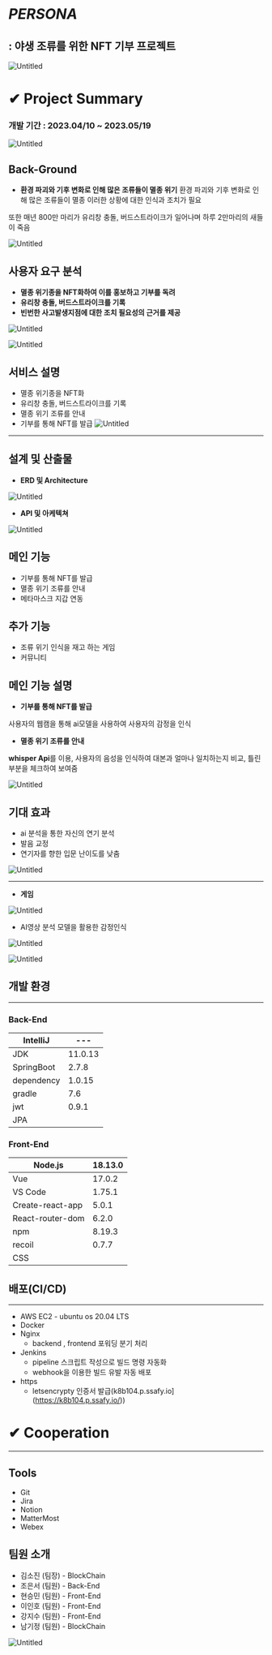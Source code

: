 # ***PERSONA***

## **: 야생 조류를 위한 NFT 기부 프로젝트**

![Untitled](images/001.png)

# ✔ Project Summary


### 개발 기간 : 2023.04/10 ~ 2023.05/19

![Untitled](images/002.png)

## Back-Ground

- **환경 파괴와 기후 변화로 인해 많은 조류들이 멸종 위기**
환경 파괴와 기후 변화로 인해 많은 조류들이 멸종
이러한 상황에 대한 인식과 조치가 필요

또한 매년 800만 마리가 유리창 충돌, 버드스트라이크가 일어나며
하루 2만마리의 새들이 죽음

![Untitled](images/006.png)

## 사용자 요구 분석

- **멸종 위기종을 NFT화하여 이를 홍보하고 기부를 독려**
- **유리창 충돌, 버드스트라이크를 기록**
- **빈번한 사고발생지점에 대한 조치 필요성의 근거를 제공**

![Untitled](images/009.png)

![Untitled](images/007.png)

## 서비스 설명

- 멸종 위기종을 NFT화
- 유리창 충돌, 버드스트라이크를 기록
- 멸종 위기 조류를 안내
- 기부를 통해 NFT를 발급
![Untitled](images/010.png)


---

## 설계 및 산출물

- **ERD 및 Architecture**

![Untitled](images/023.png)


- **API 및 아케텍쳐**

![Untitled](images/022.png)




 

## 메인 기능

- 기부를 통해 NFT를 발급
- 멸종 위기 조류를 안내
- 메타마스크 지갑 연동

## 추가 기능

- 조류 위기 인식을 재고 하는 게임
- 커뮤니티

## 메인 기능 설명

- **기부를 통해 NFT를 발급**

사용자의 웹캠을 통해 ai모델을 사용하여 사용자의 감정을 인식



- **멸종 위기 조류를 안내**

**whisper Api**를 이용, 
사용자의 음성을 인식하여 대본과 얼마나 일치하는지 비교,
틀린부분을 체크하여 보여줌

![Untitled](images/013.png)

## 기대 효과

- ai 분석을 통한 자신의 연기 분석
- 발음 교정
- 연기자를 향한 입문 난이도를 낮춤

![Untitled](images/010.png)


---

-  **게임**

![Untitled](images/027.png)

- AI영상 분석 모델을 활용한 감정인식

![Untitled](images/018.png)

![Untitled](images/019.png)



## 개발 환경

---

### **Back-End**

| IntelliJ | ---|
| --- | --- |
| JDK | 11.0.13 |
| SpringBoot | 2.7.8 |
| dependency | 1.0.15 |
| gradle | 7.6 |
| jwt | 0.9.1 |
| JPA |  |

### Front-End

| Node.js | 18.13.0 |
| --- | --- |
| Vue | 17.0.2 |
| VS Code | 1.75.1 |
| Create-react-app | 5.0.1 |
| React-router-dom | 6.2.0 |
| npm | 8.19.3 |
| recoil | 0.7.7 |
| CSS |  |



## 배포(CI/CD)

---

- AWS EC2 - ubuntu os 20.04 LTS
- Docker
- Nginx
    - backend , frontend 포워딩 분기 처리
- Jenkins
    - pipeline 스크립트 작성으로 빌드 명령 자동화
    - webhook을 이용한 빌드 유발 자동 배포
- https
    - letsencrypty 인증서 발급(k8b104.p.ssafy.io](https://k8b104.p.ssafy.io/))

# ✔ **Cooperation**

---

## Tools

- Git
- Jira
- Notion
- MatterMost
- Webex

## 팀원 소개

- 김소진 (팀장) - BlockChain
- 조은서 (팀원) - Back-End
- 현승민 (팀원) - Front-End
- 이인호 (팀원) - Front-End
- 강지수 (팀원) - Front-End
- 남기정 (팀원) - BlockChain

![Untitled](images/Untitled%2013.png)